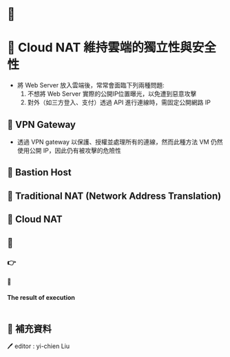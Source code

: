 # 📝
# 📖 Cloud NAT 維持雲端的獨立性與安全性
* 將 Web Server 放入雲端後，常常會面臨下列兩種問題:
    1. 不想將 Web Server 實際的公開IP位置曝光，以免遭到惡意攻擊
    2. 對外（如三方登入、支付）透過 API 進行連線時，需固定公開網路 IP
## 🔖 VPN Gateway
* 透過 VPN gateway 以保護、授權並處理所有的連線，然而此種方法 VM 仍然使用公開 IP，因此仍有被攻擊的危險性
## 🔖 Bastion Host
## 🔖 Traditional NAT (Network Address Translation)
## 🔖 Cloud NAT
## 🔖 

### 👉 
#### 📍 

#### The result of execution
```
```

## 📖 補充資料

🖊️ editor : yi-chien Liu